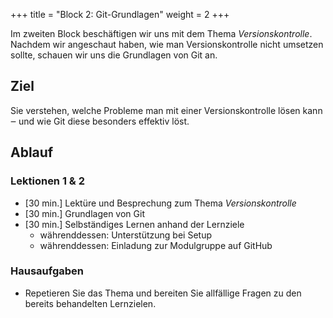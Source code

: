 +++
title = "Block 2: Git-Grundlagen"
weight = 2
+++

Im zweiten Block beschäftigen wir uns mit dem Thema _Versionskontrolle_. Nachdem
wir angeschaut haben, wie man Versionskontrolle nicht umsetzen sollte, schauen
wir uns die Grundlagen von Git an.

## Ziel

Sie verstehen, welche Probleme man mit einer Versionskontrolle lösen kann ‒ und
wie Git diese besonders effektiv löst.

## Ablauf

### Lektionen 1 & 2

- [30 min.] Lektüre und Besprechung zum Thema _Versionskontrolle_
- [30 min.] Grundlagen von Git
- [30 min.] Selbständiges Lernen anhand der Lernziele
    - währenddessen: Unterstützung bei Setup
    - währenddessen: Einladung zur Modulgruppe auf GitHub

### Hausaufgaben

- Repetieren Sie das Thema und bereiten Sie allfällige Fragen zu den bereits
  behandelten Lernzielen.

